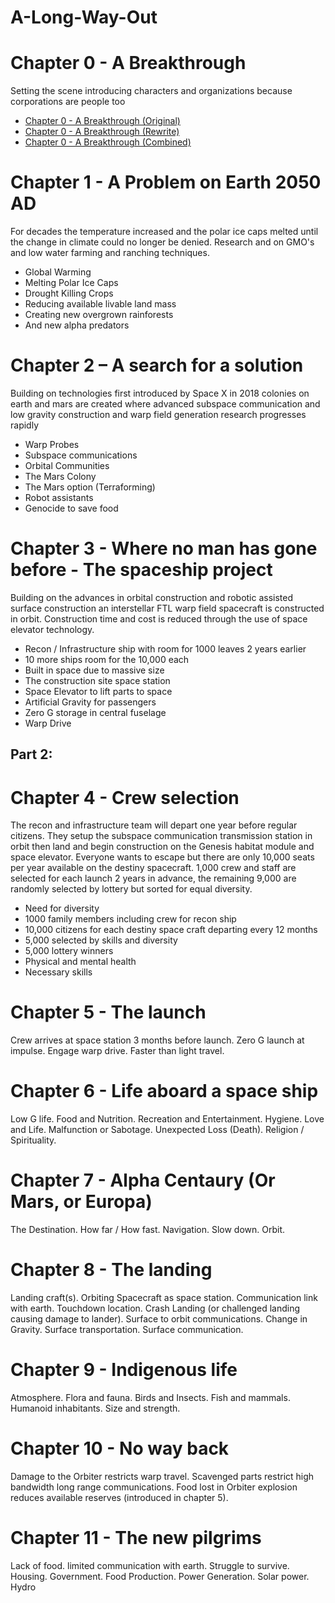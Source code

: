 # A-Long-Way-Out

# Chapter 0 - A Breakthrough

Setting the scene introducing characters and organizations because corporations are people too

- [Chapter 0 - A Breakthrough (Original)](https://github.com/ProDataMan/A-Long-Way-Out/blob/main/Chapter%200%20-%20A%20Breakthrough%20(Original).md)
- [Chapter 0 - A Breakthrough (Rewrite)](https://github.com/ProDataMan/A-Long-Way-Out/blob/main/Chapter%200%20-%20A%20Breakthrough%20(Rewrite).md)
- [Chapter 0 - A Breakthrough (Combined)](https://github.com/ProDataMan/A-Long-Way-Out/blob/main/Chapter%200%20-%20A%20Breakthrough%20(Combined).md)

# Chapter 1 - A Problem on Earth 2050 AD

For decades the temperature increased and the polar ice caps melted until the change in climate could no longer be denied. Research and on GMO's and low water farming and ranching techniques. 

- Global Warming 
- Melting Polar Ice Caps 
- Drought Killing Crops 
- Reducing available livable land mass 
- Creating new overgrown rainforests 
- And new alpha predators 

# Chapter 2 – A search for a solution

Building on technologies first introduced by Space X in 2018 colonies on earth and mars are created where advanced subspace communication and low gravity construction and warp field generation research progresses rapidly 

- Warp Probes 
- Subspace communications 
- Orbital Communities 
- The Mars Colony 
- The Mars option (Terraforming) 
- Robot assistants 
- Genocide to save food

# Chapter 3 - Where no man has gone before - The spaceship project

Building on the advances in orbital construction and robotic assisted surface construction an interstellar FTL warp field spacecraft is constructed in orbit.  Construction time and cost is reduced through the use of space elevator technology. 

- Recon / Infrastructure ship with room for 1000 leaves 2 years earlier 
- 10 more ships room for the 10,000 each 
- Built in space due to massive size 
- The construction site space station 
- Space Elevator to lift parts to space 
- Artificial Gravity for passengers 
- Zero G storage in central fuselage 
- Warp Drive 

## Part 2:

# Chapter 4 - Crew selection

The recon and infrastructure team will depart one year before regular citizens.  They setup the subspace communication transmission station in orbit then land and begin construction on the Genesis habitat module and space elevator.  Everyone wants to escape but there are only 10,000 seats per year available on the destiny spacecraft.  1,000 crew and staff are selected for each launch 2 years in advance, the remaining 9,000 are randomly selected by lottery but sorted for equal diversity.  

- Need for diversity 
- 1000 family members including crew for recon ship 
- 10,000 citizens for each destiny space craft departing every 12 months 
- 5,000 selected by skills and diversity 
- 5,000 lottery winners 
- Physical and mental health 
- Necessary skills 

# Chapter 5 - The launch

Crew arrives at space station 3 months before launch. 
Zero G launch at impulse. 
Engage warp drive. 
Faster than light travel. 

# Chapter 6 - Life aboard a space ship

Low G life. 
Food and Nutrition. 
Recreation and Entertainment. 
Hygiene. 
Love and Life. 
Malfunction or Sabotage. 
Unexpected Loss (Death). 
Religion / Spirituality. 

# Chapter 7 - Alpha Centaury (Or Mars, or Europa)

The Destination. 
How far / How fast. 
Navigation. 
Slow down. 
Orbit. 

# Chapter 8 - The landing

Landing craft(s). 
Orbiting Spacecraft as space station. 
Communication link with earth. 
Touchdown location. 
Crash Landing (or challenged landing causing damage to lander). 
Surface to orbit communications. 
Change in Gravity. 
Surface transportation. 
Surface communication. 

# Chapter 9 - Indigenous life

Atmosphere. 
Flora and fauna. 
Birds and Insects. 
Fish and mammals. 
Humanoid inhabitants. 
Size and strength. 

# Chapter 10 - No way back

Damage to the Orbiter restricts warp travel. 
Scavenged parts restrict high bandwidth long range communications. 
Food lost in Orbiter explosion reduces available reserves (introduced in chapter 5). 

# Chapter 11 - The new pilgrims

Lack of food. 
limited communication with earth. 
Struggle to survive. 
Housing. 
Government. 
Food Production. 
Power Generation. 
Solar power. 
Hydro 
